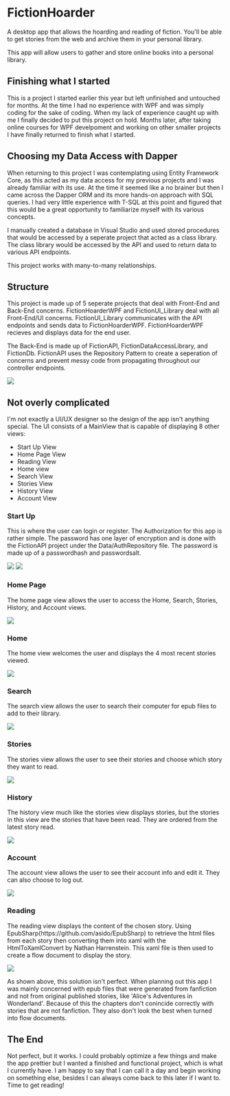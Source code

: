 <h1>FictionHoarder</h1>
<p>
A desktop app that allows the hoarding and reading of fiction. You'll be able to get stories from the web and archive them in your personal library.

This app will allow users to gather and store online books into a personal library. 
</p>

<h2>Finishing what I started</h2>
<p>
This is a project I started earlier this year but left unfinished and untouched for months. At the time I had no experience with WPF and was simply coding for the sake of coding. When my lack of experience caught up with me I finally decided to put this project on hold. Months later, after taking online courses for WPF develpoment and working on other smaller projects I have finally returned to finish what I started.
</p>

<h2>Choosing my Data Access with Dapper</h2>
<p>
When returning to this project I was contemplating using Entity Framework Core, as this acted as my data access for my previous projects and I was already familiar with its use. At the time it seemed like a no brainer but then I came across the Dapper ORM and its more hands-on approach with SQL queries. I had very little experience with T-SQL at this point and figured that this would be a great opportunity to familiarize myself with its various concepts.

I manually created a database in Visual Studio and used stored procedures that would be accessed by a seperate project that acted as a class library. The class library would be accessed by the API and used to return data to various API endpoints. 
  
This project works with many-to-many relationships.
</p>

<h2>Structure</h2>
<p>
This project is made up of 5 seperate projects that deal with Front-End and Back-End concerns. FictionHoarderWPF and FictionUI_Library deal with all Front-End/UI concerns. FictionUI_Library communicates with the API endpoints and sends data to FictionHoarderWPF. FictionHoarderWPF recieves and displays data for the end user.
  
The Back-End is made up of FictionAPI, FictionDataAccessLibrary, and FictionDb. FictionAPI uses the Repository Pattern to create a seperation of concerns and prevent messy code from propagating throughout our controller endpoints.
</p>
<img src="https://user-images.githubusercontent.com/88408654/207149073-b30270d0-4e4c-4e32-b3ba-d7d12df93f31.PNG"/>

<h2>Not overly complicated</h2>
<p>
I'm not exactly a UI/UX designer so the design of the app isn't anything special. The UI consists of a MainView that is capable of displaying 8 other views:

  <ul>
    <li>Start Up View</li>
    <li>Home Page View</li>
    <li>Reading View</li>
    <li>Home view</li>
    <li>Search View</li>
    <li>Stories View</li>
    <li>History View</li>
    <li>Account View</li>
  </ul>
  
  <h3>Start Up</h3>
  <p>
  This is where the user can login or register. The Authorization for this app is rather simple. The password has one layer of encryption and is done with the FictionAPI project under the Data/AuthRepository file. The password is made up of a passwordhash and passwordsalt.
  </p>
  <img src="https://user-images.githubusercontent.com/88408654/207156220-720366c3-e990-4541-b6bd-cb34988d4f00.PNG"/>
  <img src="https://user-images.githubusercontent.com/88408654/207156388-4050f0b2-ce9b-4e42-b606-ae71589ee948.PNG"/>
  
  <h3>Home Page</h3>
  <p>
  The home page view allows the user to access the Home, Search, Stories, History, and Account views.
  </p>
  <img src="https://user-images.githubusercontent.com/88408654/207158307-1fde4791-2a19-4aa2-95e4-9cd9b7021505.PNG"/>
 
  <h3>Home</h3>
  <p>
  The home view welcomes the user and displays the 4 most recent stories viewed.
  </p>
  <img src="https://user-images.githubusercontent.com/88408654/207158632-8dfccea3-c67e-429d-85c8-91b09df65125.PNG"/>
  
  <h3>Search</h3>
  <p>
  The search view allows the user to search their computer for epub files to add to their library.
  </p>
  <img src="https://user-images.githubusercontent.com/88408654/207160021-e2f42e4d-2801-4007-a7ee-5aea4ab68448.PNG"/>
  
  <h3>Stories</h3>
  <p>
  The stories view allows the user to see their stories and choose which story they want to read.
  </p>
  <img src="https://user-images.githubusercontent.com/88408654/207161032-8b0db784-736c-448c-a811-836b69c793d3.PNG"/>
  
  <h3>History</h3>
  <p>
  The history view much like the stories view displays stories, but the stories in this view are the stories that have been read. They are ordered from the latest story read.
  </p>
  <img src="https://user-images.githubusercontent.com/88408654/207161015-3c0e24d7-c8da-4eb8-9ca0-171b863799e9.PNG"/>
  
  <h3>Account</h3>
  <p>
  The account view allows the user to see their account info and edit it. They can also choose to log out.
  </p>
  <img src="https://user-images.githubusercontent.com/88408654/207161004-92b4c078-61a7-4bb0-8394-0629d73c6eef.PNG"/>
  
  <h3>Reading</h3>
  <p>
  The reading view displays the content of the chosen story. Using EpubSharp(https://github.com/asido/EpubSharp) to retrieve the html files from each story then converting them into xaml with the HtmlToXamlConvert by Nathan Harrenstein. This xaml file is then used to create a flow document to display the story.
  </p>
  
  <img src="https://user-images.githubusercontent.com/88408654/207163047-4307f06f-9c3b-4c89-8d38-a3124ed6bac3.PNG">
  
  <p>
  As shown above, this solution isn't perfect. When planning out this app I was mainly concerned with epub files that were generated from fanfiction and not from original published stories, like 'Alice's Adventures in Wonderland'. Because of this the chapters don't conincide correctly with stories that are not fanfiction. They also don't look the best when turned into flow documents.
  </p>
  
</p>

<h2>The End</h2>
<p>
Not perfect, but it works. I could probably optimize a few things and make the app prettier but I wanted a finished and functional project, which is what I currently have. I am happy to say that I can call it a day and begin working on something else, besides I can always come back to this later if I want to. Time to get reading!
</p>
